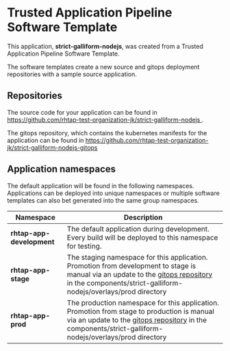 # Trusted Application Pipeline Software Template

This application, **strict-galliform-nodejs**, was created from a Trusted Application Pipeline Software Template.

The software templates create a new source and gitops deployment repositories with a sample source application. 

## Repositories

The source code for your application can be found in [https://github.com/rhtap-test-organization-jk/strict-galliform-nodejs ](https://github.com/rhtap-test-organization-jk/strict-galliform-nodejs ).
 
The gitops repository, which contains the kubernetes manifests for the application can be found in 
[https://github.com/rhtap-test-organization-jk/strict-galliform-nodejs-gitops ](https://github.com/rhtap-test-organization-jk/strict-galliform-nodejs-gitops ) 

## Application namespaces 

The default application will be found in the following namespaces. Applications can be deployed into unique namespaces or multiple software templates can also bet generated into the same group namespaces.  

|  Namespace   |  Description   |  
| -------- | -------- |   
| **rhtap-app-development** | The default application during development. Every build will be deployed to this namespace for testing. | 
| **rhtap-app-stage** | The staging namespace for this application. Promotion from development to stage is manual via an update to the [gitops repository](https://github.com/rhtap-test-organization-jk/strict-galliform-nodejs-gitops ) in the components/strict-galliform-nodejs/overlays/prod directory |  
| **rhtap-app-prod** | The production namespace for this application. Promotion from stage to production is manual via an update to the [gitops repository](https://github.com/rhtap-test-organization-jk/strict-galliform-nodejs-gitops ) in the components/strict-galliform-nodejs/overlays/prod directory | 
